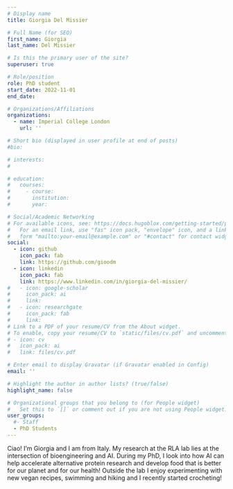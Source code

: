 ```yaml
---
# Display name
title: Giorgia Del Missier

# Full Name (for SEO)
first_name: Giorgia
last_name: Del Missier

# Is this the primary user of the site?
superuser: true

# Role/position
role: PhD student
start_date: 2022-11-01
end_date: 

# Organizations/Affiliations
organizations:
  - name: Imperial College London
    url: ''

# Short bio (displayed in user profile at end of posts)
#bio: 

# interests:
#   

# education:
#   courses:
#     - course: 
#       institution: 
#       year: 

# Social/Academic Networking
# For available icons, see: https://docs.hugoblox.com/getting-started/page-builder/#icons
#   For an email link, use "fas" icon pack, "envelope" icon, and a link in the
#   form "mailto:your-email@example.com" or "#contact" for contact widget.
social:
  - icon: github
    icon_pack: fab
    link: https://github.com/gioodm
  - icon: linkedin
    icon_pack: fab
    link: https://www.linkedin.com/in/giorgia-del-missier/
#   - icon: google-scholar
#     icon_pack: ai
#     link: 
#   - icon: researchgate
#     icon_pack: fab
#     link: 
# Link to a PDF of your resume/CV from the About widget.
# To enable, copy your resume/CV to `static/files/cv.pdf` and uncomment the lines below.
# - icon: cv
#   icon_pack: ai
#   link: files/cv.pdf

# Enter email to display Gravatar (if Gravatar enabled in Config)
email: ''

# Highlight the author in author lists? (true/false)
highlight_name: false

# Organizational groups that you belong to (for People widget)
#   Set this to `[]` or comment out if you are not using People widget.
user_groups:
  #- Staff
  - PhD Students
---
```


Ciao! I’m Giorgia and I am from Italy. My research at the RLA lab lies at the intersection of bioengineering and AI. During my PhD, I look into how AI can help accelerate alternative protein research and develop food that is better for our planet and for our health!
Outside the lab I enjoy experimenting with new vegan recipes, swimming and hiking and I recently started crocheting!